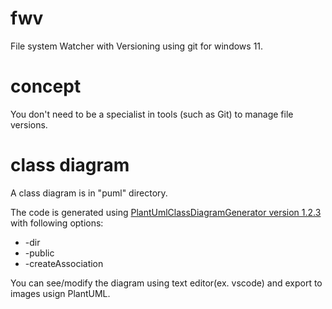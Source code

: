 # fwv
File system Watcher with Versioning using git for windows 11.

# concept
You don't need to be a specialist in tools (such as Git) to manage file versions.

# class diagram
A class diagram is in "puml" directory.

The code is generated using [PlantUmlClassDiagramGenerator version 1.2.3](https://github.com/pierre3/PlantUmlClassDiagramGenerator) with following options:

* -dir
* -public
* -createAssociation

You can see/modify the diagram using text editor(ex. vscode) and export to images usign PlantUML.
